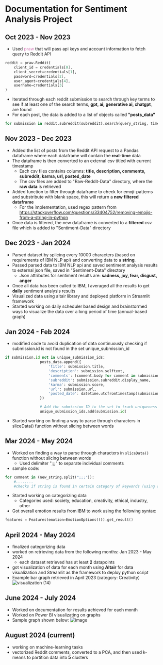 # Documentation for Sentiment Analysis Project

## Oct 2023 - Nov 2023
- Used <span style="color: #d67fbb">praw</span> that will pass api keys and account information to fetch query to Reddit API
``` python
reddit = praw.Reddit(
    client_id = credentials[0],
    client_secret=credentials[1],
    password=credentials[2],
    user_agent=credentials[4],
    username=credentials[3]
)
```


- Iterated through each reddit submission to search through key terms to see if at least one of the search terms, **gpt, ai, generative ai, chatgpt**, are found
- For each post, the data is added to a list of objects called **"posts_data"**
``` python
for submission in reddit.subreddit(subreddit).search(query_string, time_filter='day', limit=20):

```

## Nov 2023 - Dec 2023
- Added the list of posts from the Reddit API request to a Pandas dataframe where each dataframe will contain the **real-time** data
- The dataframe is then converted to an external csv titled with current timestamp
	- Each csv files contains columns: **title, description, comments, subreddit, karma, url, posted_date**
 	- The csv files are added to "Raw-Reddit-Data" directory, where the **raw data** is retrieved
- Added function to filter through dataframe to check for emoji-patterns and substribute with blank space, this will return a **new filtered dataframe**
	- For the implementation, used regex pattern from <href>https://stackoverflow.com/questions/33404752/removing-emojis-from-a-string-in-python </href>
- Once data is filtered, the new dataframe is converted to a **filtered** csv file which is added to "Sentiment-Data" directory

## Dec 2023 - Jan 2024
- Parsed dataset by splicing every 10000 characters (based on requirements of IBM NLP api) and converting data to a **string**. 
- Passed parsed data to IBM NLP api and saved sentiment analysis results to external json file, saved in "Sentiment-Data" directory
	- Json attributes for sentiment results are: **sadness, joy, fear, disgust, anger**
- Once all data has been called to IBM, I averaged all the results to get **daily** sentiment analysis results
- Visualized data using altair library and deployed platform in Streamlit framework
- Started working on daily scheduler based design and brainstormed ways to visualize the data over a long period of time (annual-based graph)


## Jan 2024 - Feb 2024
- modified code to avoid duplication of data continuously checking if submission.id is not found in the set unique_submission_id
```python
if submission.id not in unique_submission_ids:
                posts_data.append({
                    'title': submission.title,
                    'description': submission.selftext,
                    'comments': [comment.body for comment in submission.comments.list()],
                    'subreddit': submission.subreddit.display_name,
                    'karma': submission.score,
                    'url': submission.url,
                    'posted_date': datetime.utcfromtimestamp(submission.created_utc)
                })

                # Add the submission ID to the set to track uniqueness
                unique_submission_ids.add(submission.id)

```
- Started working on finding a way to parse through characters in sliceData() function without slicing between words 

## Mar 2024 - May 2024
- Worked on finding a way to parse through characters in ```sliceData()``` function without slicing between words
	- Used delimiter ";;;" to separate individual comments
 - sample code:
```python
for comment in (new_string.split(";;;")):
	#........
	#checks if string is found in certain category of keywords (using re.compile), it is added to its corresponding list
```
- Started working on categorizing data
	- Categories used: society, education, creativity, ethical, industry, other
- Got overall emotion results from IBM to work using the following syntax:
```python
features = Features(emotion=EmotionOptions())).get_result()
```

## April 2024 - May 2024
- finalized categorizing data
- worked on retrieving data from the following months: Jan 2023 - May 2024
	- each dataset retrieved has at least **2** datapoints
 - got visualization of data for each month using **Altair** for data visualization and Streamlit as the framework to deploy python script
- Example bar graph retrieved in April 2023 (category: Creativity)
![visualization (14)](https://github.com/user-attachments/assets/325bd454-6064-404b-8c7e-7784b06c7832)
   
## June 2024 - July 2024
- Worked on documentation for results achieved for each month
- Worked on Power BI visualizating on graphs
- Sample graph shown below:
![image](https://github.com/user-attachments/assets/cb0e1f47-8d4a-4eca-abc2-c6f079bc2d03)

## August 2024 (current)
- working on machine-learning tasks
- vectorized Reddit comments, converted to a PCA, and then used k-means to partition data into **5** clusters
